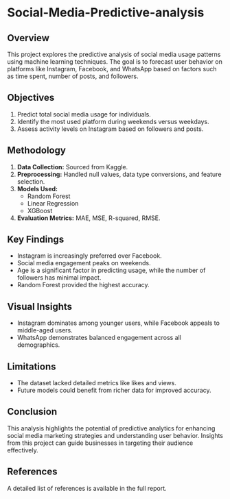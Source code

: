 # Social-Media-Predictive-analysis
## Overview
This project explores the predictive analysis of social media usage patterns using machine learning techniques. The goal is to forecast user behavior on platforms like Instagram, Facebook, and WhatsApp based on factors such as time spent, number of posts, and followers.

## Objectives
1. Predict total social media usage for individuals.
2. Identify the most used platform during weekends versus weekdays.
3. Assess activity levels on Instagram based on followers and posts.

## Methodology
1. **Data Collection:** Sourced from Kaggle.
2. **Preprocessing:** Handled null values, data type conversions, and feature selection.
3. **Models Used:**
   - Random Forest
   - Linear Regression
   - XGBoost
4. **Evaluation Metrics:** MAE, MSE, R-squared, RMSE.

## Key Findings
- Instagram is increasingly preferred over Facebook.
- Social media engagement peaks on weekends.
- Age is a significant factor in predicting usage, while the number of followers has minimal impact.
- Random Forest provided the highest accuracy.

## Visual Insights
- Instagram dominates among younger users, while Facebook appeals to middle-aged users.
- WhatsApp demonstrates balanced engagement across all demographics.

## Limitations
- The dataset lacked detailed metrics like likes and views.
- Future models could benefit from richer data for improved accuracy.

## Conclusion
This analysis highlights the potential of predictive analytics for enhancing social media marketing strategies and understanding user behavior. Insights from this project can guide businesses in targeting their audience effectively.

## References
A detailed list of references is available in the full report.
